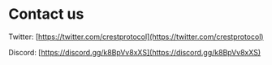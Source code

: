 # Contact us

Twitter: [https://twitter.com/crestprotocol](https://twitter.com/crestprotocol)

Discord: [https://discord.gg/k8BpVv8xXS](https://discord.gg/k8BpVv8xXS)
